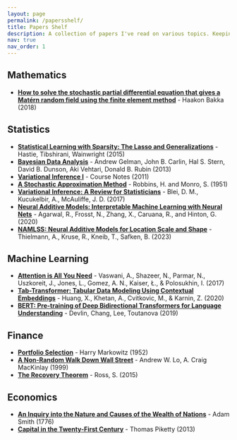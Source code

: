 ```yaml
---
layout: page
permalink: /papersshelf/
title: Papers Shelf
description: A collection of papers I've read on various topics. Keeping an organized list of the papers I've read helps in building mental models and quickly remembering the crux of the work.
nav: true
nav_order: 1
---
```

<!-- _pages/publications.md -->
<div class="publications">

<h2>Mathematics</h2>
<ul>
  <li>
    <strong><a href="https://arxiv.org/abs/1803.03765">How to solve the stochastic partial differential equation that gives a Matérn random field using the finite element method</a></strong> - Haakon Bakka (2018)
  </li>
</ul>

<h2>Statistics</h2>
<ul>
  <li>
    <strong><a href="https://www.ime.unicamp.br/~dias/SLS.pdf">Statistical Learning with Sparsity: The Lasso and Generalizations</a></strong> - Hastie, Tibshirani, Wainwright (2015)
  </li>
  <li>
    <strong><a href="http://www.stat.columbia.edu/~gelman/book/">Bayesian Data Analysis</a></strong> - Andrew Gelman, John B. Carlin, Hal S. Stern, David B. Dunson, Aki Vehtari, Donald B. Rubin (2013)
  </li>
  <li>
    <strong><a href="https://www.cs.princeton.edu/courses/archive/fall11/cos597C/lectures/variational-inference-i.pdf">Variational Inference I</a></strong> - Course Notes (2011)
  </li>
  <li>
    <strong><a href="https://www.columbia.edu/~ww2040/8100F16/RM51.pdf">A Stochastic Approximation Method</a></strong> - Robbins, H. and Monro, S. (1951)
  </li>
  <li>
    <strong><a href="https://arxiv.org/pdf/1601.00670">Variational Inference: A Review for Statisticians</a></strong> - Blei, D. M., Kucukelbir, A., McAuliffe, J. D. (2017)
  </li>
  <li>
    <strong><a href="https://arxiv.org/abs/2004.13912">Neural Additive Models: Interpretable Machine Learning with Neural Nets</a></strong> - Agarwal, R., Frosst, N., Zhang, X., Caruana, R., and Hinton, G. (2020)
  </li>
  <li>
    <strong><a href="https://arxiv.org/abs/2301.11862">NAMLSS: Neural Additive Models for Location Scale and Shape</a></strong> - Thielmann, A., Kruse, R., Kneib, T., Safken, B. (2023)
  </li>
</ul>

<h2>Machine Learning</h2>
<ul>
  <li>
    <strong><a href="https://arxiv.org/abs/1706.03762">Attention is All You Need</a></strong> - Vaswani, A., Shazeer, N., Parmar, N., Uszkoreit, J., Jones, L., Gomez, A. N., Kaiser, Ł., & Polosukhin, I. (2017)
  </li>
  <li>
    <strong><a href="https://arxiv.org/abs/2012.06678v1">Tab-Transformer: Tabular Data Modeling Using Contextual Embeddings</a></strong> - Huang, X., Khetan, A., Cvitkovic, M., & Karnin, Z. (2020)
  </li>
  <li>
    <strong><a href="https://dl.acm.org/doi/10.1145/3292500.3330701">BERT: Pre-training of Deep Bidirectional Transformers for Language Understanding</a></strong> - Devlin, Chang, Lee, Toutanova (2019)
  </li>
</ul>

<h2>Finance</h2>
<ul>
  <li>
    <strong><a href="https://www.math.ust.hk/~maykwok/courses/ma362/07F/markowitz_JF.pdf">Portfolio Selection</a></strong> - Harry Markowitz (1952)
  </li>
  <li>
    <strong><a href="https://press.princeton.edu/books/hardcover/9780691092563/a-non-random-walk-down-wall-street">A Non-Random Walk Down Wall Street</a></strong> - Andrew W. Lo, A. Craig MacKinlay (1999)
  </li>
  <li>
    <strong><a href="https://www.jstor.org/stable/30035052">The Recovery Theorem</a></strong> - Ross, S. (2015)
  </li>
</ul>

<h2>Economics</h2>
<ul>
  <li>
    <strong><a href="https://www.gutenberg.org/ebooks/3300">An Inquiry into the Nature and Causes of the Wealth of Nations</a></strong> - Adam Smith (1776)
  </li>
  <li>
    <strong><a href="https://www.hup.harvard.edu/catalog.php?isbn=9780674430006">Capital in the Twenty-First Century</a></strong> - Thomas Piketty (2013)
  </li>
</ul>

<script src="https://d3js.org/d3.v7.min.js"></script>
<script src="script.js"></script>

</div>